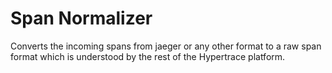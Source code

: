 # Span Normalizer

Converts the incoming spans from jaeger or any other format to a raw span format which is understood by the rest of the Hypertrace platform.
